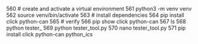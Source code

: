 560  # create and activate a virtual environment
  561  python3 -m venv venv
  562  source venv/bin/activate
  563  # install dependencies
  564  pip install click python-can
  565  # verify
  566  pip show click python-can
  567  ls
  568  python tester_
  569  python tester_tool.py 
  570  nano tester_tool.py 
  571  pip install click python-can python_ics
